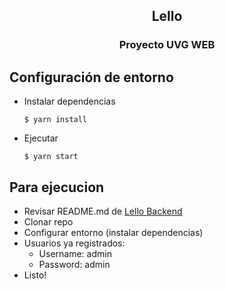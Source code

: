 <h2 align="center">Lello</h2>
<h3 align="center">Proyecto UVG WEB</h3>

## Configuración de entorno

* Instalar dependencias
    ```shell
    $ yarn install
    ```

* Ejecutar
    ```shell
    $ yarn start
    ```

## Para ejecucion

* Revisar README.md de [Lello Backend](https://github.com/FR98/lello-API)
* Clonar repo
* Configurar entorno (instalar dependencias)
* Usuarios ya registrados:
    * Username: admin
    * Password: admin
* Listo!
